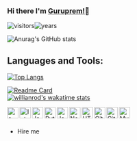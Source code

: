 
### Hi there I'm [Guruprem!](https://guruprem-rajpal.jimdosite.com)👋

![visitors](https://badges.pufler.dev/visits/Gurupremrajpal/Gurupremrajpal)![years](https://badges.pufler.dev/years/Gurupremrajpal) 




![Anurag's GitHub stats](https://github-readme-stats.vercel.app/api?username=Gurupremrajpal)
<!--(https://github.com/anuraghazra/github-readme-stats) -->

## Languages and Tools:

[![Top Langs](https://github-readme-stats.vercel.app/api/top-langs/?username=Gurupremrajpal)](https://github.com/Gurupremrajpal/github-readme-stats)


<!--
**Gurupremrajpal/Gurupremrajpal** is a ✨ _special_ ✨ repository because its `README.md` (this file) appears on your GitHub profile.
Here are some ideas to get you started:

- 🔭 I’m currently working on ...
- 🌱 I’m currently learning ...
- 👯 I’m looking to collaborate on ...
- 🤔 I’m looking for help with ...
- 💬 Ask me about ...
- 📫 How to reach me: ...
- 😄 Pronouns: ...
- ⚡ Fun fact: ...
-->

[![Readme Card](https://github-readme-stats.vercel.app/api/pin/?username=Gurupremrajpal&repo=Gurupremrajpal)](https://github.com/Gurupremrajpal/Gurupremrajpal)
<br>
[![willianrod's wakatime stats](https://github-readme-stats.vercel.app/api/wakatime?username=Gurupremrajpal)](https://github.com/anuraghazra/github-readme-stats)

<img align="left" alt="c++" width="26px" src="https://cdn.jsdelivr.net/npm/simple-icons@3.4.0/icons/cplusplus.svg" />
<img align="left" alt="Intellij" width="26px" src="https://cdn.jsdelivr.net/npm/simple-icons@3.4.0/icons/intellijidea.svg" />
<img align="left" alt="Java" width="26px" src="https://cdn.jsdelivr.net/npm/simple-icons@3.4.0/icons/java.svg" />
<img align="left" alt="Python" width="26px" src="https://cdn.jsdelivr.net/npm/simple-icons@3.4.0/icons/python.svg" />
<img align="left" alt="JavaScript" width="26px" src="https://cdn.jsdelivr.net/npm/simple-icons@3.4.0/icons/javascript.svg" />
<img align="left" alt="Node.js" width="26px" src="https://cdn.jsdelivr.net/npm/simple-icons@3.4.0/icons/node-dot-js.svg" />
<img align="left" alt="HTML5" width="26px" src="https://cdn.jsdelivr.net/npm/simple-icons@3.4.0/icons/html5.svg" />
<img align="left" alt="Git" width="26px" src="https://cdn.jsdelivr.net/npm/simple-icons@3.4.0/icons/git.svg" />
<img align="left" alt="GitHub" width="26px" src="https://cdn.jsdelivr.net/npm/simple-icons@3.4.0/icons/github.svg" />
<img align="left" alt="MySQL" width="26px" src="https://cdn.jsdelivr.net/npm/simple-icons@3.4.0/icons/mysql.svg" />

<br />
<br />


-  Hire me
